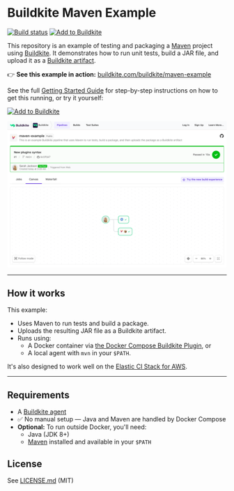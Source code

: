 # Buildkite Maven Example

[![Build status](https://badge.buildkite.com/a947f64837044296a1ea4394819872e0544a4647a3400e6634.svg?branch=main)](https://buildkite.com/buildkite/maven-example)
[![Add to Buildkite](https://img.shields.io/badge/Add%20to%20Buildkite-14CC80)](https://buildkite.com/new)

This repository is an example of testing and packaging a [Maven](http://maven.apache.org) project using [Buildkite](https://buildkite.com).
It demonstrates how to run unit tests, build a JAR file, and upload it as a [Buildkite artifact](https://buildkite.com/docs/builds/artifacts).

👉 **See this example in action:** [buildkite.com/buildkite/maven-example](https://buildkite.com/buildkite/maven-example)

See the full [Getting Started Guide](https://buildkite.com/docs/guides/getting-started) for step-by-step instructions on how to get this running, or try it yourself:

[![Add to Buildkite](https://buildkite.com/button.svg)](https://buildkite.com/new)

<a href="https://buildkite.com/buildkite/maven-example/builds/latest?branch=main">
  <img width="2400" alt="Screenshot of example pipeline build page" src=".buildkite/screenshot.png" />
</a>

---

## How it works

This example:
- Uses Maven to run tests and build a package.
- Uploads the resulting JAR file as a Buildkite artifact.
- Runs using:
  - A Docker container via [the Docker Compose Buildkite Plugin](https://github.com/buildkite-plugins/docker-compose-buildkite-plugin), or
  - A local agent with `mvn` in your `$PATH`.

It's also designed to work well on the [Elastic CI Stack for AWS](https://github.com/buildkite/elastic-ci-stack-for-aws).

---

## Requirements

- A [Buildkite agent](https://buildkite.com/docs/agent)
- ✅ No manual setup — Java and Maven are handled by Docker Compose
- **Optional:** To run outside Docker, you'll need:
  - Java (JDK 8+)
  - [Maven](https://maven.apache.org) installed and available in your `$PATH`


## License

See [LICENSE.md](LICENSE.md) (MIT)